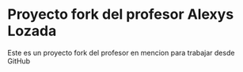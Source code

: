 # Proyecto fork del profesor Alexys Lozada

Este es un proyecto fork del profesor en mencion para trabajar desde GitHub
